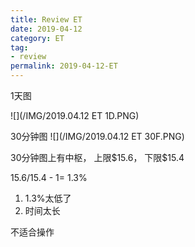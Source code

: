 ```yaml
---
title: Review ET
date: 2019-04-12
category: ET
tag:
- review
permalink: 2019-04-12-ET
---
```

1天图

![](/IMG/2019.04.12 ET 1D.PNG)

30分钟图
![](/IMG/2019.04.12 ET 30F.PNG)

30分钟图上有中枢， 上限$\$$15.6， 下限$\$$15.4

15.6/15.4 - 1= 1.3%

1. 1.3%太低了
2. 时间太长

不适合操作 
